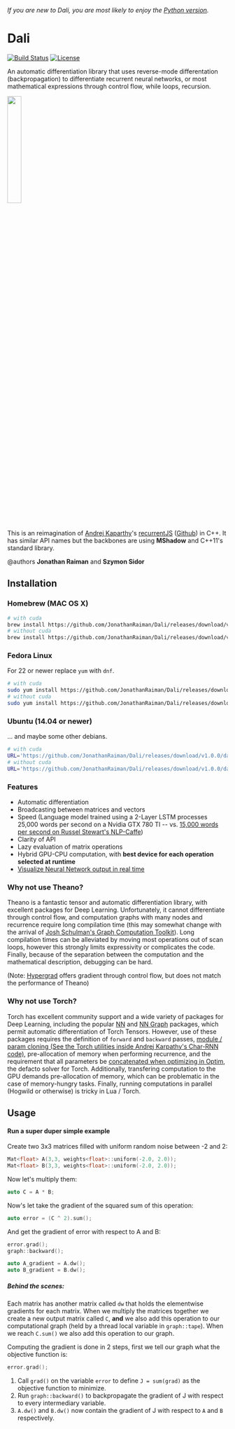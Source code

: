 *If you are new to Dali, you are most likely to enjoy the [Python version](https://github.com/JonathanRaiman/dali-cython).*

# Dali

[![Build Status](https://travis-ci.org/JonathanRaiman/Dali.svg?branch=master)](https://travis-ci.org/JonathanRaiman/Dali)
[![License](https://img.shields.io/badge/license-MIT-blue.svg)](LICENSE.md)

An automatic differentiation library that uses reverse-mode differentation (backpropagation) to differentiate recurrent neural networks, or most mathematical expressions through control flow, while loops, recursion.

<img src="https://raw.github.com/JonathanRaiman/Dali/master/misc/salvador.jpg" width="25%" />

This is an reimagination of [Andrej Kaparthy](http://cs.stanford.edu/people/karpathy/)'s [recurrentJS](http://cs.stanford.edu/people/karpathy/recurrentjs/) ([Github](https://github.com/karpathy/recurrentjs)) in C++. It has similar API names but the backbones are using **MShadow** and C++11's standard library.

@authors **Jonathan Raiman** and **Szymon Sidor**

## Installation

### Homebrew (MAC OS X)

```bash
# with cuda
brew install https://github.com/JonathanRaiman/Dali/releases/download/v1.0.0/dali-gpu.rb
# without cuda
brew install https://github.com/JonathanRaiman/Dali/releases/download/v1.0.0/dali-cpu.rb
```

### Fedora Linux

For 22 or newer replace `yum` with `dnf`.

```bash
# with cuda
sudo yum install https://github.com/JonathanRaiman/Dali/releases/download/v1.0.0/dali-1.0.0-Linux-x86_64-gpu.rpm
# without cuda
sudo yum install https://github.com/JonathanRaiman/Dali/releases/download/v1.0.0/dali-1.0.0-Linux-x86_64-cpu.rpm
```

### Ubuntu (14.04 or newer)

... and maybe some other debians.

```bash
# with cuda
URL='https://github.com/JonathanRaiman/Dali/releases/download/v1.0.0/dali-1.0.0-Linux-x86_64-gpu.deb'; FILE=`mktemp`; wget "$URL" -O $FILE && sudo dpkg -i $FILE; rm $FILE
# without cuda
URL='https://github.com/JonathanRaiman/Dali/releases/download/v1.0.0/dali-1.0.0-Linux-x86_64-cpu.deb'; FILE=`mktemp`; wget "$URL" -O $FILE && sudo dpkg -i $FILE; rm $FILE
```


### Features

* Automatic differentiation
* Broadcasting between matrices and vectors
* Speed (Language model trained using a 2-Layer LSTM processes 25,000 words per second on a Nvidia GTX 780 TI -- vs. [15,000 words per second on Russel Stewart's NLP-Caffe](https://github.com/Russell91/NLPCaffe))
* Clarity of API
* Lazy evaluation of matrix operations
* Hybrid GPU-CPU computation, with **best device for each operation selected at runtime**
* [Visualize Neural Network output in real time](https://github.com/JonathanRaiman/dali-visualizer)

### Why not use Theano?

Theano is a fantastic tensor and automatic differentiation library, with excellent packages for Deep Learning. Unfortunately, it cannot differentiate through control flow, and computation graphs with many nodes and recurrence require long compilation time (this may somewhat change with the arrival of [Josh Schulman's Graph Computation Toolkit](https://github.com/joschu/cgt)). Long compilation times can be alleviated by moving most operations out of scan loops, however this strongly limits expressivity or complicates the code. Finally, because of the separation between the computation and the mathematical description, debugging can be hard.

(Note: [Hypergrad](https://github.com/HIPS/hypergrad/) offers gradient through control flow, but does not match the performance of Theano)

### Why not use Torch?

Torch has excellent community support and a wide variety of packages for Deep Learning, including the popular [NN](https://github.com/torch/nn) and [NN Graph](https://github.com/torch/nngraph) packages, which permit automatic differentiation of Torch Tensors. However, use of these packages requires the definition of `forward` and `backward` passes, [module / param cloning (See the Torch utilities inside Andrej Karpathy's Char-RNN code)](https://github.com/karpathy/char-rnn/blob/master/util/model_utils.lua), pre-allocation of memory when performing recurrence, and the requirement that all parameters be [concatenated when optimizing in Optim](https://github.com/torch/optim), the defacto solver for Torch. Additionally, transfering computation to the GPU demands pre-allocation of memory, which can be problematic in the case of memory-hungry tasks. Finally, running computations in parallel (Hogwild or otherwise) is tricky in Lua / Torch.

## Usage

#### Run a super duper simple example

Create two 3x3 matrices filled with uniform random noise between -2 and 2:

```cpp
Mat<float> A(3,3, weights<float>::uniform(-2.0, 2.0));
Mat<float> B(3,3, weights<float>::uniform(-2.0, 2.0));
```

Now let's multiply them:

```cpp
auto C = A * B;
```

Now's let take the gradient of the squared sum of this operation:

```cpp
auto error = (C ^ 2).sum();
```

And get the gradient of error with respect to A and B:

```cpp
error.grad();
graph::backward();

auto A_gradient = A.dw();
auto B_gradient = B.dw();
```

##### Behind the scenes:

Each matrix has another matrix called `dw` that holds the elementwise gradients for each
matrix. When we multiply the matrices together we create a new output matrix called `C`,
**and** we also add this operation to our computational graph (held by a thread local
variable in `graph::tape`). When we reach `C.sum()` we also add this operation to our graph.

Computing the gradient is done in 2 steps, first we tell our graph what the objective
function is:

```cpp
error.grad();
```

1. Call `grad()` on the variable `error` to define `J = sum(grad)` as the objective function to minimize.
2. Run `graph::backward()` to backpropagate the gradient of J with respect to every intermediary variable.
3. `A.dw()` and `B.dw()` now contain the gradient of J with respect to `A` and `B` respectively.
